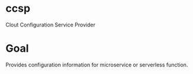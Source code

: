 # ccsp
Clout Configuration Service Provider

# Goal
Provides configuration information for microservice or serverless function.
